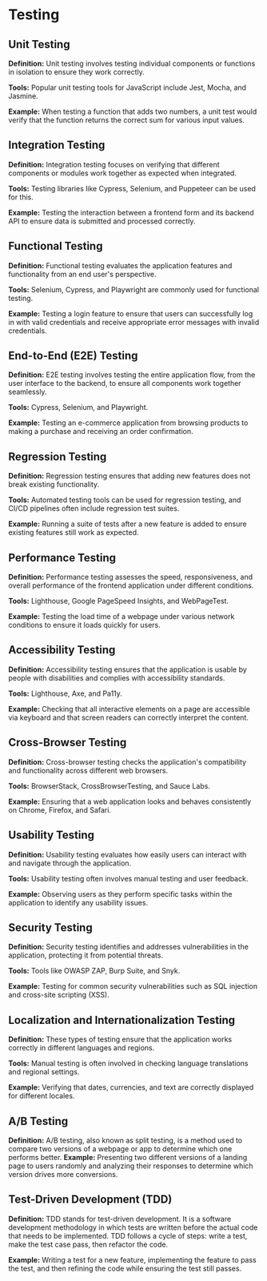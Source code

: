 # Testing

## Unit Testing

**Definition:** Unit testing involves testing individual components or functions in isolation to ensure they work correctly.

**Tools:** Popular unit testing tools for JavaScript include Jest, Mocha, and Jasmine.

**Example:** When testing a function that adds two numbers, a unit test would verify that the function returns the correct sum for various input values.

## Integration Testing

**Definition:** Integration testing focuses on verifying that different components or modules work together as expected when integrated.

**Tools:** Testing libraries like Cypress, Selenium, and Puppeteer can be used for this.

**Example:** Testing the interaction between a frontend form and its backend API to ensure data is submitted and processed correctly.

## Functional Testing

**Definition:** Functional testing evaluates the application features and functionality from an end user's perspective.

**Tools:** Selenium, Cypress, and Playwright are commonly used for functional testing.

**Example:** Testing a login feature to ensure that users can successfully log in with valid credentials and receive appropriate error messages with invalid credentials.

## End-to-End (E2E) Testing

**Definition:** E2E testing involves testing the entire application flow, from the user interface to the backend, to ensure all components work together seamlessly.

**Tools:** Cypress, Selenium, and Playwright.

**Example:** Testing an e-commerce application from browsing products to making a purchase and receiving an order confirmation.

## Regression Testing

**Definition:** Regression testing ensures that adding new features does not break existing functionality.

**Tools:** Automated testing tools can be used for regression testing, and CI/CD pipelines often include regression test suites.

**Example:** Running a suite of tests after a new feature is added to ensure existing features still work as expected.

## Performance Testing

**Definition:** Performance testing assesses the speed, responsiveness, and overall performance of the frontend application under different conditions.

**Tools:** Lighthouse, Google PageSpeed Insights, and WebPageTest.

**Example:** Testing the load time of a webpage under various network conditions to ensure it loads quickly for users.

## Accessibility Testing

**Definition:** Accessibility testing ensures that the application is usable by people with disabilities and complies with accessibility standards.

**Tools:** Lighthouse, Axe, and Pa11y.

**Example:** Checking that all interactive elements on a page are accessible via keyboard and that screen readers can correctly interpret the content.

## Cross-Browser Testing

**Definition:** Cross-browser testing checks the application's compatibility and functionality across different web browsers.

**Tools:** BrowserStack, CrossBrowserTesting, and Sauce Labs.

**Example:** Ensuring that a web application looks and behaves consistently on Chrome, Firefox, and Safari.

## Usability Testing

**Definition:** Usability testing evaluates how easily users can interact with and navigate through the application.

**Tools:** Usability testing often involves manual testing and user feedback.

**Example:** Observing users as they perform specific tasks within the application to identify any usability issues.

## Security Testing

**Definition:** Security testing identifies and addresses vulnerabilities in the application, protecting it from potential threats.

**Tools:** Tools like OWASP ZAP, Burp Suite, and Snyk.

**Example:** Testing for common security vulnerabilities such as SQL injection and cross-site scripting (XSS).

## Localization and Internationalization Testing

**Definition:** These types of testing ensure that the application works correctly in different languages and regions.

**Tools:** Manual testing is often involved in checking language translations and regional settings.

**Example:** Verifying that dates, currencies, and text are correctly displayed for different locales.

## A/B Testing

**Definition:** A/B testing, also known as split testing, is a method used to compare two versions of a webpage or app to determine which one performs better.
**Example:** Presenting two different versions of a landing page to users randomly and analyzing their responses to determine which version drives more conversions.

## Test-Driven Development (TDD)

**Definition:** TDD stands for test-driven development. It is a software development methodology in which tests are written before the actual code that needs to be implemented. TDD follows a cycle of steps: write a test, make the test case pass, then refactor the code.

**Example:** Writing a test for a new feature, implementing the feature to pass the test, and then refining the code while ensuring the test still passes.
